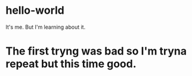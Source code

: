 # hello-world
It's me. But I'm learning about it. 
# The first tryng was bad so I'm tryna repeat but this time good. 
